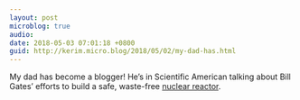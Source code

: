 ```yaml
---
layout: post
microblog: true
audio: 
date: 2018-05-03 07:01:18 +0800
guid: http://kerim.micro.blog/2018/05/02/my-dad-has.html
---
```

My dad has become a blogger! He’s in Scientific American talking about Bill Gates’ efforts to build a safe, waste-free [nuclear reactor](https://blogs.scientificamerican.com/observations/bill-gates-in-search-of-nuclear-nirvana/).
